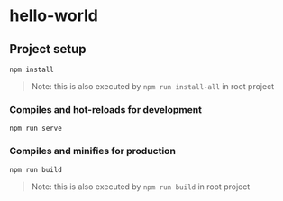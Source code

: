 # hello-world

## Project setup
```
npm install
```
> Note: this is also executed by `npm run install-all` in root project

### Compiles and hot-reloads for development
```
npm run serve
```

### Compiles and minifies for production
```
npm run build
```
> Note: this is also executed by `npm run build` in root project
